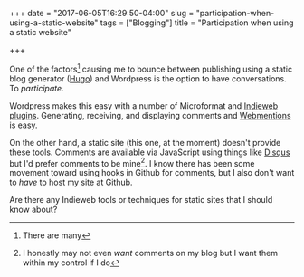 +++
date = "2017-06-05T16:29:50-04:00"
slug = "participation-when-using-a-static-website"
tags = ["Blogging"]
title = "Participation when using a static website"

+++

One of the factors[^factors] causing me to bounce between publishing using a
static blog generator ([Hugo](https://gohugo.io)) and Wordpress is the option to
have conversations. To _participate_.

Wordpress makes this easy with a number of Microformat
and [Indieweb plugins](https://indieweb.org/WordPress). Generating, receiving,
and displaying comments and [Webmentions](https://www.w3.org/TR/webmention/) is
easy.

On the other hand, a static site (this one, at the moment) doesn't provide these
tools. Comments are available via JavaScript using things
like [Disqus](https://disqus.com/) but I'd prefer comments to be mine[^comments]. I know
there has been some movement toward using hooks in Github for comments, but I
also don't want to _have_ to host my site at Github. 

Are there any Indieweb tools or techniques for static sites that I should know about? 


[^comments]: I honestly may not even _want_ comments on my blog but I want them within my control if I do
[^factors]: There are many
